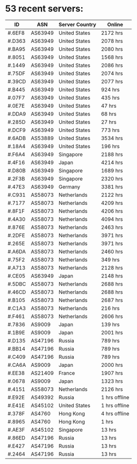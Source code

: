 # 53 recent servers:

| ID | ASN | Server Country | Online |
| ------ | ------ | ------ | ------ |
| #.6EF8 | AS63949 | United States | 2172 hrs |
| #.D363 | AS63949 | United States | 2078 hrs |
| #.BA95 | AS63949 | United States | 2080 hrs |
| #.8051 | AS63949 | United States | 1568 hrs |
| #.1449 | AS63949 | United States | 2086 hrs |
| #.75DF | AS63949 | United States | 2074 hrs |
| #.39CD | AS63949 | United States | 2077 hrs |
| #.B445 | AS63949 | United States | 924 hrs |
| #.07F7 | AS63949 | United States | 435 hrs |
| #.0E7E | AS63949 | United States | 47 hrs |
| #.DDA9 | AS63949 | United States | 68 hrs |
| #.285D | AS63949 | United States | 27 hrs |
| #.DCF9 | AS63949 | United States | 773 hrs |
| #.6ADB | AS53889 | United States | 3534 hrs |
| #.18A4 | AS63949 | United States | 196 hrs |
| #.F6A4 | AS63949 | Singapore | 2188 hrs |
| #.4F16 | AS63949 | Japan | 4214 hrs |
| #.D80B | AS63949 | Singapore | 1689 hrs |
| #.2F3B | AS63949 | Singapore | 2320 hrs |
| #.47E3 | AS63949 | Germany | 3381 hrs |
| #.C931 | AS58073 | Netherlands | 2122 hrs |
| #.7177 | AS58073 | Netherlands | 4209 hrs |
| #.8F1F | AS58073 | Netherlands | 4206 hrs |
| #.4A30 | AS58073 | Netherlands | 4094 hrs |
| #.876E | AS58073 | Netherlands | 2463 hrs |
| #.2DFE | AS58073 | Netherlands | 3971 hrs |
| #.265E | AS58073 | Netherlands | 3971 hrs |
| #.A6DA | AS58073 | Netherlands | 2460 hrs |
| #.75F2 | AS58073 | Netherlands | 349 hrs |
| #.A713 | AS58073 | Netherlands | 2128 hrs |
| #.CE05 | AS63949 | Japan | 2148 hrs |
| #.5DBC | AS58073 | Netherlands | 2688 hrs |
| #.46CD | AS58073 | Netherlands | 2688 hrs |
| #.B105 | AS58073 | Netherlands | 2687 hrs |
| #.C1A3 | AS58073 | Netherlands | 216 hrs |
| #.F461 | AS58073 | Netherlands | 2606 hrs |
| #.7836 | AS9009 | Japan | 139 hrs |
| #.1B9E | AS9009 | Japan | 2001 hrs |
| #.D135 | AS47196 | Russia | 789 hrs |
| #.BB14 | AS47196 | Russia | 789 hrs |
| #.C409 | AS47196 | Russia | 789 hrs |
| #.CA6A | AS9009 | Japan | 2000 hrs |
| #.EE38 | AS21409 | France | 1907 hrs |
| #.0678 | AS9009 | Japan | 1323 hrs |
| #.4151 | AS58073 | Netherlands | 2126 hrs |
| #.E92E | AS49392 | Russia | 1 hrs offline |
| #.E41E | AS45102 | United States | 1 hrs offline |
| #.378F | AS4760 | Hong Kong | 4 hrs offline |
| #.8965 | AS4760 | Hong Kong | 1 hrs |
| #.AE3F | AS45102 | Singapore | 13 hrs |
| #.86ED | AS47196 | Russia | 13 hrs |
| #.E427 | AS47196 | Russia | 13 hrs |
| #.2464 | AS47196 | Russia | 13 hrs |

